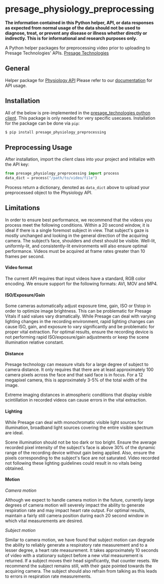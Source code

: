 # presage_physiology_preprocessing

**The information contained in this Python helper, API, or data responses as expected from normal usage of the data should not be used to diagnose, treat, or prevent any disease or illness whether directly or indirectly. This is for informational and research purposes only.**

A Python helper packages for preprocessing video prior to uploading to Presage Technologies' APIs. [Presage Technologies](https://presagetechnologies.com)


## General

Helper package for [Physiology API](https://physiology.presagetech.com)
Please refer to our [documentation](https://docs.physiology.presagetech.com) for API usage.

## Installation

All of the below is pre-implemented in the [presage_technologies python client](https://github.com/Presage-Security/presage_technologies). This package is only needed for very specific usecases. Installation for the package can be done via `pip`:

```bash
$ pip install presage_physiology_preprocessing
```

## Preprocessing Usage


After installation, import the client class into your project and initialize with the API key:

```python
from presage_physiology_preprocessing import process
data_dict = process("/path/to/video/file")
```

Process return a dictionary, denoted as `data_dict` above to upload your preprocessed object to the Physiology API.


## Limitations

In order to ensure best performance, we recommend that the videos you process meet the following conditions.  Within a 20 second window, it is ideal if there is a single foremost subject in view.  That subject's gaze is mostly unchanged and looking in the general direction of the acquiring camera. The subject’s face, shoulders and chest should be visible.  Well-lit, uniformly-lit, and consistently-lit environments will also ensure optimal performance.  Videos must be acquired at frame rates greater than 10 frames per second.


#### Video format

The current API requires that input videos have a standard, RGB color encoding.  We ensure support for the following formats: AVI, MOV and MP4.

#### ISO/Exposure/Gain

Some cameras automatically adjust exposure time, gain, ISO or f/stop in order to optimize image brightness.  This can be problematic for Presage Vitals if said values vary dramatically. While Presage can deal with varying lighting changes in the recording environment, rapid lighting changes can cause ISO, gain, and exposure to vary significantly and be problematic for proper vital extraction. For optimal results, ensure the recording device is not performing rapid ISO/exposure/gain adjustments or keep the scene illumination relative constant.

#### Distance

Presage technology can measure vitals for a large degree of subject to camera distance.  It only requires that there are at least approximately 100 camera pixels across the face and that said face is in focus.  For a 12 megapixel camera, this is approximately 3-5% of the total width of the image.

Extreme imaging distances in atmospheric conditions that display visible scintillation in recorded videos can cause errors in the vital extraction.

#### Lighting
While Presage can deal with monochromatic visible light sources for illumination, broadband light sources covering the entire visible spectrum are ideal.

Scene illumination should not be too dark or too bright. Ensure the average recorded pixel intensity of the subject's face is above 30% of the dynamic range of the recording device without gain being applied. Also, ensure the pixels corresponding to the subject's face are not saturated. Video recorded not following these lighting guidelines could result in no vitals being obtained.


#### Motion
_Camera motion_

Although we expect to handle camera motion in the future, currently large degrees of camera motion will severely impact the ability to generate respiration rate and may impact heart rate output.  For optimal results, maintain a fairly still camera position during each 20 second window in which vital measurements are desired.

_Subject motion_

Similar to camera motion, we have found that subject motion can degrade the ability to reliably generate a respiratory rate measurement and to a lesser degree, a heart rate measurement.  It takes approximately 10 seconds of video with a stationary subject before a new vital measurement is returned. If a subject moves their head significantly, that counter resets.  We recommend the subject remains still, with their gaze pointed towards the acquiring camera. The subject should also refrain from talking as this leads to errors in respiration rate measurements.
